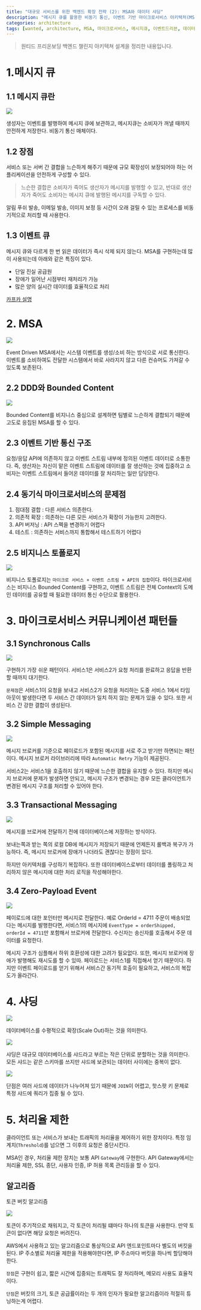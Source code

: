 ```yaml
---
title: "대규모 서비스를 위한 백엔드 확장 전략 (2): MSA와 데이터 샤딩"
description: "메시지 큐를 활용한 비동기 통신, 이벤트 기반 마이크로서비스 아키텍처(MSA), 다양한 커뮤니케이션 패턴, 데이터베이스 샤딩, 처리율 제한 알고리즘"
categories: architecture
tags: [wanted, architecture, MSA, 마이크로서비스, 메시지큐, 이벤트드리븐, 데이터샤딩, 처리율제한, 토큰버킷, DDD, 바운디드컨텍스트]
---
```


> 원티드 프리온보딩 백엔드 챌린지 아키텍쳐 설계을 정리한 내용입니다.


# 1.메시지 큐
## 1.1 메시지 큐란
![](https://i.imgur.com/vpTqYEA.png)

생성자는 이벤트를 발행하여 메시지 큐에 보관하고, 메시지큐는 소비자가 꺼낼 때까지 안전하게 저장한다. 비동기 통신 매체이다.

## 1.2 장점
서비스 또는 서버 간 결합을 느슨하게 해주기 때문에 규모 확장성이 보장되어야 하는 어플리케이션을 안전하게 구성할 수 있다.
> 느슨한 결합은 소비자가 죽어도 생산자가 메시지를 발행할 수 있고, 반대로 생산자가 죽어도 소비자는 메시지 큐에 발행된 메시지를 구독할 수 있다.

알림 푸쉬 발송, 이메일 발송, 이미지 보정 등 시간이 오래 걸릴 수 있는 프로세스를 비동기적으로 처리할 때 사용한다.

## 1.3 이벤트 큐
메시지 큐와 다르게 한 번 읽은 데이터가 즉시 삭제 되지 않는다. MSA를 구현하는데 많이 사용되는데 아래와 같은 특징이 있다.
- 단일 진실 공급원
- 장애가 일어난 시점부터 재처리가 가능
- 많은 양의 실시간 데이터를 효율적으로 처리

[카프카 설명](https://tv.kakao.com/channel/3150758/cliplink/391419257)

# 2. MSA
![](https://i.imgur.com/GFDhvAC.png)

Event Driven MSA에서는 시스템 이벤트를 생성/소비 하는 방식으로 서로 통신한다. 이벤트를 소비하여도 전달한 시스템에서 바로 사라지지 않고 다른 컨슈머도 가져갈 수 있도록 보존된다.

## 2.2 DDD와 Bounded Content
![](https://i.imgur.com/LAmn4Zp.png)

Bounded Content를 비지니스 중심으로 설계하면 팀별로 느슨하게 결합되기 때문에 고도로 응집된 MSA를 할 수 있다.

## 2.3 이벤트 기반 통신 구조
요청/응답 API에 의존하지 않고 이벤트 스트림 내부에 정의된 이벤트 데이터로 소통한다. 즉, 생산자는 자신이 맡은 이벤트 스트림에 데이터를 잘 생산하는 것에 집중하고 소비자는 이벤트 스트림에서 들어온 데이터를 잘 처리하는 일만 담당한다.


## 2.4 동기식 마이크로서비스의 문제점
1. 점대점 결합 : 다른 서비스 의존한다.
2. 의존적 확장 : 의존하는 다른 모든 서비스가 확장이 가능한지 고려한다.
3. API 버저닝 : API 스펙을 변경하기 어렵다
4. 테스트 : 의존하는 서비스까지 통합해서 테스트하기 어렵다

## 2.5 비지니스 토폴로지
![](https://i.imgur.com/f6fAWkw.png)

비지니스 토폴로지는 `마이크로 서비스 + 이벤트 스트림 + API의 집합`이다. 마이크로서비스는 비지니스 Bounded Content를 구현하고, 이벤트 스트림은 전체 Context의 도메인 데이터를 공유할 때 필요한 데이터 통신 수단으로 활용한다.

# 3. 마이크로서비스 커뮤니케이션 패턴들
## 3.1 Synchronous Calls
![](https://i.imgur.com/vUVWRXl.png)

구현하기 가장 쉬운 패턴이다.
서비스1은 서비스2가 요청 처리를 완료하고 응답을 반환할 때까지 대기한다. 


`문제점`은 서비스1이 요청을 보내고 서비스2가 요청을 처리하는 도중 서비스 1에서 타임아웃이 발생한다면 두 서비스 간 데이터가 일치 하지 않는 문제가 있을 수 있다. 또한 서비스 간 강한 결합이 생성된다.

## 3.2 Simple Messaging
![](https://i.imgur.com/oaBpz68.png)

메시지 브로커를 기준으로 페이로드가 포함된 메시지를 서로 주고 받기만 하면되는 패턴이다. 메시지 브로커 라이브러리에 따라 `Automatic Retry` 기능이 제공된다.

서비스2는 서비스1을 호출하지 않기 때문에 느슨한 결합을 유지할 수 있다.
하지만 메시지 브로커에 문제가 발생하면 안되고, 메시지 구조가 변경되는 경우 모든 클라이언트가 변경된 메시지 구조를 처리할 수 있어야 한다.

## 3.3 Transactional Messaging
![](https://i.imgur.com/HyYbPgR.png)

메시지를 브로커에 전달하기 전에 데이터베이스에 저장하는 방식이다. 

보내는쪽과 받는 쪽의 로컬 DB에 메시지가 저장되기 때문에 언제든지 롤백과 복구가 가능하다. 즉, 메시지 브로커에 장애가 나더라도 괜찮다는 장점이 있다. 

하지만 아키텍처를 구성하기 복잡하다.  또한 데이터베이스로부터 데이터를 폴링하고 처리하지 않은 메시지에 대한 처리 로직을 작성해야한다.

## 3.4 Zero-Payload Event
![](https://i.imgur.com/L6J9FJw.png)

페이로드에 대한 포인터만 메시지로 전달한다. 
예로 OrderId = 4711 주문이 배송되었다는 메시지를 발행한다면, 서비스1의 메시지에 `EventType = orderShipped, orderId = 4711`만 포함해서 브로커에 전달한다. 수신자는 송신자를 호출해서 주문 데이터를 요청한다.

메시지 구조가 심플해서 하위 호환성에 대한 고려가 필요없다. 또한, 메시지 브로커에 장애가 발행해도 재시도를 할 수 있따. 페이로드는 서비스1를 직접해서 얻기 때문이다. 하지만 이벤트 페이로드를 얻기 위해서 서비스간 동기적 호출이 필요하고, 서비스의 복잡도가 올라간다.

# 4. 샤딩
![](https://i.imgur.com/Zn7KEeg.png)

데이터베이스를 수평적으로 확장(Scale Out)하는 것을 의미한다. 

![](https://i.imgur.com/kw7yJF5.png)

샤딩은 대규모 데이터베이스를 샤드라고 부르는 작은 단위로 분할하는 것을 의미한다. 모든 샤드는 같은 스키마를 쓰지만 샤드에 보관되는 데이터 사이에는 중복이 없다.


![](https://i.imgur.com/Rm0qE9u.png)

단점은 여러 사드에 데이터가 나누어져 있기 때문에 `JOIN`이 어렵고, 핫스팟 키 문제로 특정 샤드에 쿼리가 집중 될 수 있다.

# 5. 처리율 제한
클라이언트 또는 서비스가 보내는 트래픽의 처리율을 제어하기 위한 장치이다. 특정 임계치(`Threshold`)를 넘으면 그 이후의 요청은 중단시킨다.

MSA인 경우, 처리율 제한 장치는 보통 API `Gateway`에 구현한다. API Gateway에서는 처리율 제한, SSL 종단, 사용자 인증, IP 허용 목록 관리등을 할 수 있다.

## 알고리즘
토큰 버킷 알고리즘

![](https://i.imgur.com/IrXI6qh.png)


토큰이 주기적으로 채워지고, 각 토큰이 처리될 떄마다 하나의 토큰을 사용한다. 만약 토큰이 없다면 해당 요청은 버려진다.

AWS에서 사용하고 있는 알고리즘으로 통상적으로 API 엔드포인트마다 별도의 버킷을 뒨다. 
IP 주소별로 처리율 제한을 적용해야한다면, IP 주소마다 버킷을 하나씩 할당해야한다.

`장점`은 구현이 쉽고, 짧은 시간에 집중되는 트래픽도 잘 처리하며, 메모리 사용도 효율적이다.

`단점`은 버킷의 크기, 토큰 공급률이라는 두 개의 인자가 필요한 알고리즘이라 적절히 튜닝하는게 어렵다.